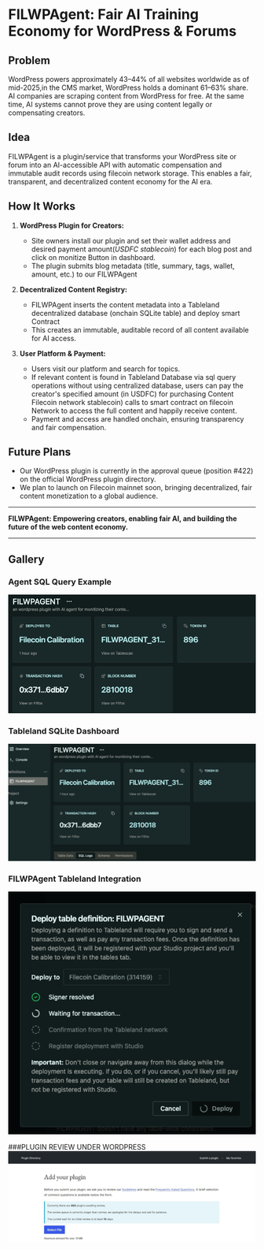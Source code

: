 # FILWPAgent: Fair AI Training Economy for WordPress & Forums

## Problem
WordPress powers approximately 43–44% of all websites worldwide as of mid-2025,in the CMS market, WordPress holds a dominant 61–63% share. AI companies are scraping content from WordPress for free. At the same time, AI systems cannot prove they are using content legally or compensating creators.

## Idea
FILWPAgent is a plugin/service that transforms your WordPress site or forum into an AI-accessible API with automatic compensation and immutable audit records using filecoin network storage. This enables a fair, transparent, and decentralized content economy for the AI era.

## How It Works
1. **WordPress Plugin for Creators:**
   - Site owners install our plugin and set their wallet address and desired payment amount(*USDFC stablecoin*) for each blog post and click on monitize Button in dashboard.
   - The plugin submits blog metadata (title, summary, tags, wallet, amount, etc.) to our FILWPAgent

2. **Decentralized Content Registry:**
   - FILWPAgent inserts the content metadata into a Tableland decentralized database (onchain SQLite table) and deploy smart Contract
   - This creates an immutable, auditable record of all content available for AI access.

3. **User Platform & Payment:**
   - Users visit our platform and search for topics.
   - If relevant content is found in Tableland Database via sql query operations without using centralized database, users can pay the creator's specified amount (in USDFC) for purchasing Content
    Filecoin network stablecoin) calls to smart contract on filecoin Network to access the full content and happily receive content.
   - Payment and access are handled onchain, ensuring transparency and fair compensation.

## Future Plans
- Our WordPress plugin is currently in the approval queue (position #422) on the official WordPress plugin directory.
- We plan to launch on Filecoin mainnet soon, bringing decentralized, fair content monetization to a global audience.

---

**FILWPAgent: Empowering creators, enabling fair AI, and building the future of the web content economy.**

---

## Gallery

### Agent SQL Query Example
![Agent SQL Query Example](./gallery/agentSQL.png)

### Tableland SQLite Dashboard
![Tableland SQLite Dashboard](./gallery/sqlLitedashboard.png)

### FILWPAgent Tableland Integration
![FILWPAgent Tableland Integration](./gallery/filtableland.png)

###PLUGIN REVIEW UNDER WORDPRESS 
![WORDPRESS PLUGIN REVIEW](./gallery/image.png)
